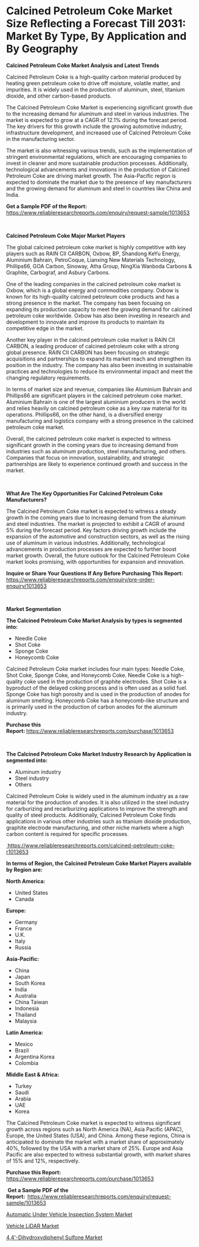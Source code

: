 <p><h1>Calcined Petroleum Coke Market Size Reflecting a Forecast Till 2031: Market By Type, By Application and By Geography</h1></p><p><strong>Calcined Petroleum Coke Market Analysis and Latest Trends</strong></p>
<p><p>Calcined Petroleum Coke is a high-quality carbon material produced by heating green petroleum coke to drive off moisture, volatile matter, and impurities. It is widely used in the production of aluminum, steel, titanium dioxide, and other carbon-based products.</p><p>The Calcined Petroleum Coke Market is experiencing significant growth due to the increasing demand for aluminum and steel in various industries. The market is expected to grow at a CAGR of 12.1% during the forecast period. The key drivers for this growth include the growing automotive industry, infrastructure development, and increased use of Calcined Petroleum Coke in the manufacturing sector.</p><p>The market is also witnessing various trends, such as the implementation of stringent environmental regulations, which are encouraging companies to invest in cleaner and more sustainable production processes. Additionally, technological advancements and innovations in the production of Calcined Petroleum Coke are driving market growth. The Asia-Pacific region is expected to dominate the market due to the presence of key manufacturers and the growing demand for aluminum and steel in countries like China and India.</p></p>
<p><strong>Get a Sample PDF of the Report:&nbsp;</strong> <a href="https://www.reliableresearchreports.com/enquiry/request-sample/1013653">https://www.reliableresearchreports.com/enquiry/request-sample/1013653</a></p>
<p>&nbsp;</p>
<p><strong>Calcined Petroleum Coke Major Market Players</strong></p>
<p><p>The global calcined petroleum coke market is highly competitive with key players such as RAIN CII CARBON, Oxbow, BP, Shandong KeYu Energy, Aluminium Bahrain, PetroCoque, Lianxing New Materials Technology, Phillips66, GOA Carbon, Sinoway, Atha Group, NingXia Wanboda Carbons & Graphite, Carbograf, and Asbury Carbons. </p><p>One of the leading companies in the calcined petroleum coke market is Oxbow, which is a global energy and commodities company. Oxbow is known for its high-quality calcined petroleum coke products and has a strong presence in the market. The company has been focusing on expanding its production capacity to meet the growing demand for calcined petroleum coke worldwide. Oxbow has also been investing in research and development to innovate and improve its products to maintain its competitive edge in the market. </p><p>Another key player in the calcined petroleum coke market is RAIN CII CARBON, a leading producer of calcined petroleum coke with a strong global presence. RAIN CII CARBON has been focusing on strategic acquisitions and partnerships to expand its market reach and strengthen its position in the industry. The company has also been investing in sustainable practices and technologies to reduce its environmental impact and meet the changing regulatory requirements.</p><p>In terms of market size and revenue, companies like Aluminium Bahrain and Phillips66 are significant players in the calcined petroleum coke market. Aluminium Bahrain is one of the largest aluminium producers in the world and relies heavily on calcined petroleum coke as a key raw material for its operations. Phillips66, on the other hand, is a diversified energy manufacturing and logistics company with a strong presence in the calcined petroleum coke market. </p><p>Overall, the calcined petroleum coke market is expected to witness significant growth in the coming years due to increasing demand from industries such as aluminum production, steel manufacturing, and others. Companies that focus on innovation, sustainability, and strategic partnerships are likely to experience continued growth and success in the market.</p></p>
<p>&nbsp;</p>
<p><strong>What Are The Key Opportunities For Calcined Petroleum Coke Manufacturers?</strong></p>
<p><p>The Calcined Petroleum Coke market is expected to witness a steady growth in the coming years due to increasing demand from the aluminum and steel industries. The market is projected to exhibit a CAGR of around 5% during the forecast period. Key factors driving growth include the expansion of the automotive and construction sectors, as well as the rising use of aluminum in various industries. Additionally, technological advancements in production processes are expected to further boost market growth. Overall, the future outlook for the Calcined Petroleum Coke market looks promising, with opportunities for expansion and innovation.</p></p>
<p><strong>Inquire or Share Your Questions If Any Before Purchasing This Report:</strong> <a href="https://www.reliableresearchreports.com/enquiry/pre-order-enquiry/1013653">https://www.reliableresearchreports.com/enquiry/pre-order-enquiry/1013653</a></p>
<p>&nbsp;</p>
<p><strong>Market Segmentation</strong></p>
<p><strong>The Calcined Petroleum Coke Market Analysis by types is segmented into:</strong></p>
<p><ul><li>Needle Coke</li><li>Shot Coke</li><li>Sponge Coke</li><li>Honeycomb Coke</li></ul></p>
<p><p>Calcined Petroleum Coke market includes four main types: Needle Coke, Shot Coke, Sponge Coke, and Honeycomb Coke. Needle Coke is a high-quality coke used in the production of graphite electrodes. Shot Coke is a byproduct of the delayed coking process and is often used as a solid fuel. Sponge Coke has high porosity and is used in the production of anodes for aluminum smelting. Honeycomb Coke has a honeycomb-like structure and is primarily used in the production of carbon anodes for the aluminum industry.</p></p>
<p><strong>Purchase this Report:&nbsp;</strong><a href="https://www.reliableresearchreports.com/purchase/1013653">https://www.reliableresearchreports.com/purchase/1013653</a></p>
<p>&nbsp;</p>
<p><strong>The Calcined Petroleum Coke Market Industry Research by Application is segmented into:</strong></p>
<p><ul><li>Aluminum industry</li><li>Steel industry</li><li>Others</li></ul></p>
<p><p>Calcined Petroleum Coke is widely used in the aluminum industry as a raw material for the production of anodes. It is also utilized in the steel industry for carburizing and recarburizing applications to improve the strength and quality of steel products. Additionally, Calcined Petroleum Coke finds applications in various other industries such as titanium dioxide production, graphite electrode manufacturing, and other niche markets where a high carbon content is required for specific processes.</p></p>
<p><a href="https://www.reliableresearchreports.com/calcined-petroleum-coke-r1013653">&nbsp;https://www.reliableresearchreports.com/calcined-petroleum-coke-r1013653</a></p>
<p><strong>In terms of Region, the Calcined Petroleum Coke Market Players available by Region are:</strong></p>
<p>
    <p> <strong> North America: </strong>
        <ul>
            <li>United States</li>
            <li>Canada</li>
        </ul>
        </p> 
    <p> <strong> Europe: </strong>
        <ul>
            <li>Germany</li>
            <li>France</li>
            <li>U.K.</li>
            <li>Italy</li>
            <li>Russia</li>
        </ul>
        </p> 
    <p> <strong> Asia-Pacific: </strong>
        <ul>
            <li>China</li>
            <li>Japan</li>
            <li>South Korea</li>
            <li>India</li>
            <li>Australia</li>
            <li>China Taiwan</li>
            <li>Indonesia</li>
            <li>Thailand</li>
            <li>Malaysia</li>
        </ul>
        </p> 
    <p> <strong> Latin America: </strong>
        <ul>
            <li>Mexico</li>
            <li>Brazil</li>
            <li>Argentina Korea</li>
            <li>Colombia</li>
        </ul>
        </p> 
    <p> <strong> Middle East & Africa: </strong>
        <ul>
            <li>Turkey</li>
            <li>Saudi</li>
            <li>Arabia</li>
            <li>UAE</li>
            <li>Korea</li>
        </ul>
    </p>
    </p>
<p><p>The Calcined Petroleum Coke market is expected to witness significant growth across regions such as North America (NA), Asia Pacific (APAC), Europe, the United States (USA), and China. Among these regions, China is anticipated to dominate the market with a market share of approximately 40%, followed by the USA with a market share of 25%. Europe and Asia Pacific are also expected to witness substantial growth, with market shares of 15% and 12%, respectively.</p></p>
<p><strong>Purchase this Report: </strong><a href="https://www.reliableresearchreports.com/purchase/1013653">https://www.reliableresearchreports.com/purchase/1013653</a></p>
<p>&nbsp;<strong>Get a Sample PDF of the Report:&nbsp;&nbsp;</strong><a href="https://www.reliableresearchreports.com/enquiry/request-sample/1013653">https://www.reliableresearchreports.com/enquiry/request-sample/1013653</a></p>
<p><strong></strong></p>
<p><p><a href="https://medium.com/@guyskiles48/automatic-under-vehicle-inspection-system-market-analysis-report-global-insights-by-region-type-60ef140cca7a">Automatic Under Vehicle Inspection System Market</a></p><p><a href="https://medium.com/@tankuser238_5568/deep-dive-into-the-vehicle-lidar-market-itstrends-market-segmentation-and-competitive-analysis-c72ebebef238">Vehicle LiDAR Market</a></p><p><a href="https://github.com/provorikovar/Market-Research-Report-List-5/blob/main/44-dihydroxydiphenyl-sulfone-market.md">4,4'-Dihydroxydiphenyl Sulfone Market</a></p></p>